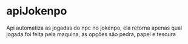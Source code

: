 # apiJokenpo
 Api automatiza as jogadas do npc no jokenpo, ela retorna apenas qual jogada foi feita pela maquina, 
 as opções são pedra, papel e tesoura

